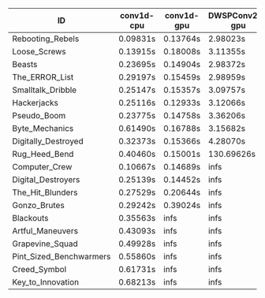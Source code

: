 |ID|conv1d-cpu|conv1d-gpu|DWSPConv2D-gpu|gemm-gpu|avg|
|-|-|-|-|-|-|
|Rebooting_Rebels|0.09831s|0.13764s|2.98023s|1.74061s|1.23920s|
|Loose_Screws|0.13915s|0.18008s|3.11355s|1.82717s|1.31499s|
|Beasts|0.23695s|0.14904s|2.98372s|1.93158s|1.32532s|
|The_ERROR_List|0.29197s|0.15459s|2.98959s|1.95883s|1.34875s|
|Smalltalk_Dribble|0.25147s|0.15357s|3.09757s|1.92609s|1.35718s|
|Hackerjacks|0.25116s|0.12933s|3.12066s|1.94312s|1.36107s|
|Pseudo_Boom|0.23775s|0.14758s|3.36206s|1.98038s|1.43194s|
|Byte_Mechanics|0.61490s|0.16788s|3.15682s|2.60491s|1.63613s|
|Digitally_Destroyed|0.32373s|0.15366s|4.28070s|2.55148s|1.82740s|
|Rug_Heed_Bend|0.40460s|0.15001s|130.69626s|4.49234s|33.93580s|
|Computer_Crew|0.10667s|0.14689s|infs|4.47587s|infs|
|Digital_Destroyers|0.25139s|0.14452s|infs|1.95013s|infs|
|The_Hit_Blunders|0.27529s|0.20644s|infs|1.93752s|infs|
|Gonzo_Brutes|0.29242s|0.39024s|infs|4.45468s|infs|
|Blackouts|0.35563s|infs|infs|1.77189s|infs|
|Artful_Maneuvers|0.43093s|infs|infs|4.53303s|infs|
|Grapevine_Squad|0.49928s|infs|infs|4.55761s|infs|
|Pint_Sized_Benchwarmers|0.55860s|infs|infs|4.53321s|infs|
|Creed_Symbol|0.61731s|infs|infs|4.58551s|infs|
|Key_to_Innovation|0.68213s|infs|infs|4.58704s|infs|
